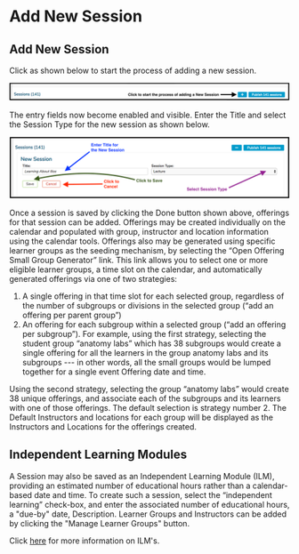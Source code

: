 # Add New Session

## Add New Session

Click as shown below to start the process of adding a new session.

![first step - click to start](../../images/add_new_session/add_new_session_start.png)

The entry fields now become enabled and visible. Enter the Title and select the Session Type for the new session as shown below.

![add Title and Save](../../images/add_new_session/add_title.png)

Once a session is saved by clicking the Done button shown above, offerings for that session can be added. Offerings may be created individually on the calendar and populated with group, instructor and location information using the calendar tools. Offerings also may be generated using specific learner groups as the seeding mechanism, by selecting the “Open Offering Small Group Generator” link. This link allows you to select one or more eligible learner groups, a time slot on the calendar, and automatically generated offerings via one of two strategies:

1. A single offering in that time slot for each selected group, regardless of the number of subgroups or divisions in the selected group (“add an offering per parent group”)
2. An offering for each subgroup within a selected group (“add an offering per subgroup”). For example, using the first strategy, selecting the student group “anatomy labs” which has 38 subgroups would create a single offering for all the learners in the group anatomy labs and its subgroups --- in other words, all the small groups would be lumped together for a single event Offering date and time.

Using the second strategy, selecting the group “anatomy labs” would create 38 unique offerings, and associate each of the subgroups and its learners with one of those offerings. The default selection is strategy number 2. The Default Instructors and locations for each group will be displayed as the Instructors and Locations for the offerings created.

## Independent Learning Modules

A Session may also be saved as an Independent Learning Module \(ILM\), providing an estimated number of educational hours rather than a calendar-based date and time. To create such a session, select the “independent learning” check-box, and enter the associated number of educational hours, a "due-by" date, Description. Learner Groups and Instructors can be added by clicking the "Manage Learner Groups" button.

Click [here](https://iliosproject.gitbook.io/ilios-user-guide/courses-and-sessions/sessions/independent-learning-module-ilm) for more information on ILM's.

